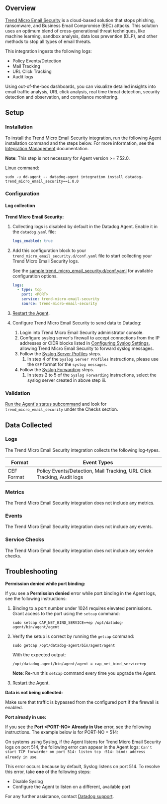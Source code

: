 ## Overview

[Trend Micro Email Security][4] is a cloud-based solution that stops phishing, ransomware, and Business Email Compromise (BEC) attacks. This solution uses an optimum blend of cross-generational threat techniques, like machine learning, sandbox analysis, data loss prevention (DLP), and other methods to stop all types of email threats.

This integration ingests the following logs:

- Policy Events/Detection
- Mail Tracking
- URL Click Tracking
- Audit logs

Using out-of-the-box dashboards, you can visualize detailed insights into email traffic analysis, URL click analysis, real time threat detection, security detection and observation, and compliance monitoring.

## Setup

### Installation

To install the Trend Micro Email Security integration, run the following Agent installation command and the steps below. For more information, see the [Integration Management][8] documentation.

**Note**: This step is not necessary for Agent version >= 7.52.0.

Linux command:

```shell
sudo -u dd-agent -- datadog-agent integration install datadog-trend_micro_email_security==1.0.0
```

### Configuration

#### Log collection

**Trend Micro Email Security:**

1. Collecting logs is disabled by default in the Datadog Agent. Enable it in the `datadog.yaml` file:

   ```yaml
   logs_enabled: true
   ```

2. Add this configuration block to your `trend_micro_email_security.d/conf.yaml` file to start collecting your Trend Micro Email Security logs.

   See the [sample trend_micro_email_security.d/conf.yaml][9] for available configuration options.

   ```yaml
   logs:
     - type: tcp
       port: <PORT>
       service: trend-micro-email-security
       source: trend-micro-email-security
   ```

3. [Restart the Agent][1].

4. Configure Trend Micro Email Security to send data to Datadog:
   1. Login into Trend Micro Email Security administrator console.
   2. Configure syslog server's firewall to accept connections from the IP addresses or CIDR blocks listed in [Configuring Syslog Settings][5], allowing Trend Micro Email Security to forward syslog messages.
   3. Follow the [Syslog Server Profiles][6] steps.
      1. In step 4 of the `Syslog Server Profiles` instructions, please use the `CEF` format for the `syslog messages`.
   4. Follow the [Syslog Forwarding][7] steps.
      1. In steps 2 to 5 of the `Syslog Forwarding` instructions, select the syslog server created in above step iii.

### Validation

[Run the Agent's status subcommand][2] and look for `trend_micro_email_security` under the Checks section.

## Data Collected

### Logs

The Trend Micro Email Security integration collects the following log-types.

| Format     | Event Types                                                            |
| ---------- | ---------------------------------------------------------------------- |
| CEF Format | Policy Events/Detection, Mail Tracking, URL Click Tracking, Audit logs |

### Metrics

The Trend Micro Email Security integration does not include any metrics.

### Events

The Trend Micro Email Security integration does not include any events.

### Service Checks

The Trend Micro Email Security integration does not include any service checks.

## Troubleshooting

**Permission denied while port binding:**

If you see a **Permission denied** error while port binding in the Agent logs, see the following instructions:

1. Binding to a port number under 1024 requires elevated permissions. Grant access to the port using the `setcap` command:

   ```shell
   sudo setcap CAP_NET_BIND_SERVICE=+ep /opt/datadog-agent/bin/agent/agent
   ```

2. Verify the setup is correct by running the `getcap` command:

   ```shell
   sudo getcap /opt/datadog-agent/bin/agent/agent
   ```

   With the expected output:

   ```shell
   /opt/datadog-agent/bin/agent/agent = cap_net_bind_service+ep
   ```

   **Note**: Re-run this `setcap` command every time you upgrade the Agent.

3. [Restart the Agent][1].

**Data is not being collected:**

Make sure that traffic is bypassed from the configured port if the firewall is enabled.

**Port already in use:**

If you see the **Port <PORT-NO\> Already in Use** error, see the following instructions. The example below is for PORT-NO = 514:

On systems using Syslog, if the Agent listens for Trend Micro Email Security logs on port 514, the following error can appear in the Agent logs: `Can't start TCP forwarder on port 514: listen tcp :514: bind: address already in use`.

This error occurs because by default, Syslog listens on port 514. To resolve this error, take **one** of the following steps:

- Disable Syslog
- Configure the Agent to listen on a different, available port

For any further assistance, contact [Datadog support][3].

[1]: https://docs.datadoghq.com/agent/guide/agent-commands/#start-stop-and-restart-the-agent
[2]: https://docs.datadoghq.com/agent/guide/agent-commands/#agent-status-and-information
[3]: https://docs.datadoghq.com/help/
[4]: https://www.trendmicro.com/en_in/business/products/user-protection/sps/email-and-collaboration/email-security.html
[5]: https://docs.trendmicro.com/en-us/documentation/article/trend-micro-email-security-online-help-managing-syslog
[6]: https://docs.trendmicro.com/en-us/documentation/article/trend-micro-email-security-online-help-syslog-server-profil
[7]: https://docs.trendmicro.com/en-us/documentation/article/trend-micro-email-security-online-help-configuring-syslog-f
[8]: https://docs.datadoghq.com/agent/guide/integration-management/?tab=linux#install
[9]: https://github.com/DataDog/integrations-core/blob/master/trend_micro_email_security/datadog_checks/trend_micro_email_security/data/conf.yaml.example
